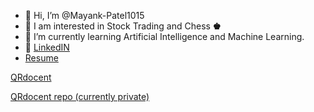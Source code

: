 - 👋 Hi, I’m @Mayank-Patel1015
- 🤔 I am interested in Stock Trading and Chess **♚**
- 🌱 I’m currently learning Artificial Intelligence and Machine Learning.
- 💼 [LinkedIN](https://www.linkedin.com/in/mayank-patel1/)
- [Resume](https://github.com/Mayank-Patel1015/MERN/blob/main/Mayank%20Resume%20revised%20PDF.pdf)

[QRdocent](https://qrdocent.com)

[QRdocent repo (currently private)](https://github.com/Mayank-Patel1/QRdocent)
